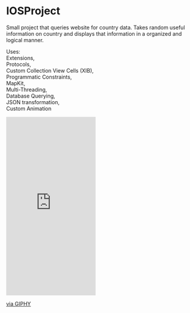 # IOSProject
Small project that queries website for country data. Takes random useful information on country and displays that information in a organized and logical manner.

Uses:<br/>
Extensions,<br/>
Protocols,<br/>
Custom Collection View Cells (XIB),<br/>
Programmatic Constraints,<br/>
MapKit,<br/>
Multi-Threading,<br/>
Database Querying,<br/>
JSON transformation,<br/>
Custom Animation<br/>


<iframe src="https://giphy.com/embed/l3diWZ9lUslBKLwyY" width="240" height="480" frameBorder="0" class="giphy-embed" allowFullScreen></iframe><p><a href="https://giphy.com/gifs/l3diWZ9lUslBKLwyY">via GIPHY</a></p>
